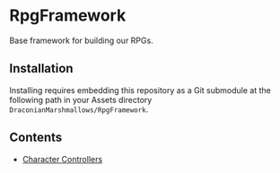 # RpgFramework #

Base framework for building our RPGs. 

## Installation
Installing requires embedding this repository as a Git submodule at the 
following path in your Assets directory 
`DraconianMarshmallows/RpgFramework`. 

## Contents
- [Character Controllers](Code/Characters/CharacterController.md)